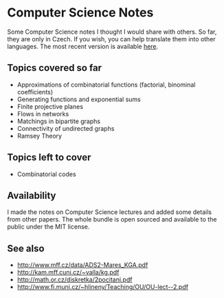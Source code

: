 Computer Science Notes
======================

Some Computer Science notes I thought I would share with others. So far, they are only in Czech. If you wish, you can help translate them into other languages. The most recent version is available [here](./poznamky.pdf).

## Topics covered so far
- Approximations of combinatorial functions (factorial, binominal coefficients)
- Generating functions and exponential sums
- Finite projective planes
- Flows in networks
- Matchings in bipartite graphs
- Connectivity of undirected graphs
- Ramsey Theory

## Topics left to cover
- Combinatorial codes

## Availability
I made the notes on Computer Science lectures and added some details from other papers. The whole bundle is open sourced and available to the public under the MIT license.

## See also
 - http://www.mff.cz/data/ADS2-Mares_KGA.pdf
 - http://kam.mff.cuni.cz/~valla/kg.pdf
 - http://math.or.cz/diskretka/2pocitani.pdf
 - http://www.fi.muni.cz/~hlineny/Teaching/OU/OU-lect--2.pdf
